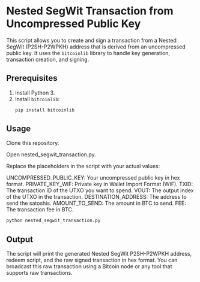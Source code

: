# Nested SegWit Transaction from Uncompressed Public Key

This script allows you to create and sign a transaction from a Nested SegWit (P2SH-P2WPKH) address that is derived from an uncompressed public key. It uses the `bitcoinlib` library to handle key generation, transaction creation, and signing.

## Prerequisites

1. Install Python 3.
2. Install `bitcoinlib`:
   ```bash
   pip install bitcoinlib
   ```
## Usage

Clone this repository.

Open nested_segwit_transaction.py.

Replace the placeholders in the script with your actual values:

UNCOMPRESSED_PUBLIC_KEY: Your uncompressed public key in hex format.
PRIVATE_KEY_WIF: Private key in Wallet Import Format (WIF).
TXID: The transaction ID of the UTXO you want to spend.
VOUT: The output index of the UTXO in the transaction.
DESTINATION_ADDRESS: The address to send the satoshis.
AMOUNT_TO_SEND: The amount in BTC to send.
FEE: The transaction fee in BTC.

 ```bash
python nested_segwit_transaction.py
```

## Output
The script will print the generated Nested SegWit P2SH-P2WPKH address, redeem script, and the raw signed transaction in hex format. You can broadcast this raw transaction using a Bitcoin node or any tool that supports raw transactions.

